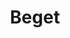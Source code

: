 ---
codehost: https://github.com/https://github.com/LTD-Beget
facebook: https://facebook.com/LTDBeGet
logohandle: beget
sort: beget
title: Beget
twitter: https://x.com/begetru
website: https://www.beget.com/en
---